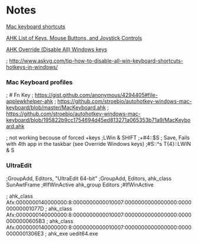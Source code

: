 # Notes

[Mac keyboard shortcuts](https://support.apple.com/en-us/HT201236)

[AHK List of Keys, Mouse Buttons, and Joystick Controls](https://autohotkey.com/docs/KeyList.htm)

[AHK Override (Disable All) Windows keys](https://autohotkey.com/docs/misc/Override.htm)

; http://www.askvg.com/tip-how-to-disable-all-win-keyboard-shortcuts-hotkeys-in-windows/

### Mac Keyboard profiles ###
; # Fn Key
; https://gist.github.com/anonymous/4294405#file-applewkhelper-ahk
; https://github.com/stroebjo/autohotkey-windows-mac-keyboard/blob/master/MacKeyboard.ahk
; https://github.com/stroebjo/autohotkey-windows-mac-keyboard/blob/195822b9cc1754694d45ed813271a065353b71a9/MacKeyboard.ahk



; not working becouse of forced <win>+keys
;LWin & SHIFT
;+#4::$S
; Save, Fails with 4th app in the taskbar (see Override Windows keys)
;#S::^s		T{4}::LWIN & S


### UltraEdit
;GroupAdd, Editors, "UltraEdit 64-bit"
;GroupAdd, Editors, ahk_class SunAwtFrame 
;#IfWinActive ahk_group Editors
;#IfWinActive

; ahk_class Afx:0000000140000000:8:0000000000010007:0000000000000000:000000000001077D
; ahk_class Afx:0000000140000000:8:0000000000010007:0000000000000000:00000000000605B3
; ahk_class Afx:0000000140000000:8:0000000000010007:0000000000000000:00000000001306E3
; ahk_exe uedit64.exe
